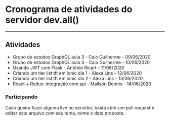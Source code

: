 # Cronograma de atividades do servidor dev.all()
____
## Atividades
- Grupo de estudos GraphQL aula 3 - Caio Guilherme - 09/06/2020
- Grupo de estudos GraphQL aula 4 - Caio Guilherme - 10/06/2020
- Usando JWT com Flask - Antônio Ricart - 11/06/2020
- Criando um tier list tft em ionic dia 1 - Alexa Lins - 12/06/2020
- Criando um tier list tft em ionic dia 2 - Alexa Lins - 13/06/2020
- React + Redux: integração com api - Mailson Dennis - 14/06/2020

### Participando
Caso queira fazer alguma live no servidor, basta abrir um pull request e editar este arquivo com seu tema, nome e data proposta.
